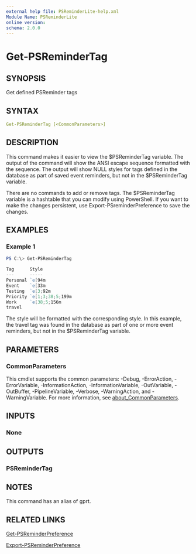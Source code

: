 ```yaml
---
external help file: PSReminderLite-help.xml
Module Name: PSReminderLite
online version:
schema: 2.0.0
---
```


# Get-PSReminderTag

## SYNOPSIS

Get defined PSReminder tags

## SYNTAX

```yaml
Get-PSReminderTag [<CommonParameters>]
```

## DESCRIPTION

This command makes it easier to view the $PSReminderTag variable. The output of the command will show the ANSI escape sequence formatted with the sequence. The output will show NULL styles for tags defined in the database as part of saved event reminders, but not in the $PSReminderTag variable.

There are no commands to add or remove tags. The $PSReminderTag variable is a hashtable that you can modify using PowerShell. If you want to make the changes persistent, use Export-PSreminderPreference to save the changes.

## EXAMPLES

### Example 1

```powershell
PS C:\> Get-PSReminderTag

Tag      Style
---      -----
Personal `e[94m
Event    `e[33m
Testing  `e[3;92m
Priority `e[1;3;38;5;199m
Work     `e[38;5;156m
travel
```

The style will be formatted with the corresponding style. In this example, the travel tag was found in the database as part of one or more event reminders, but not in the $PSReminderTag variable.

## PARAMETERS

### CommonParameters

This cmdlet supports the common parameters: -Debug, -ErrorAction, -ErrorVariable, -InformationAction, -InformationVariable, -OutVariable, -OutBuffer, -PipelineVariable, -Verbose, -WarningAction, and -WarningVariable. For more information, see [about_CommonParameters](http://go.microsoft.com/fwlink/?LinkID=113216).

## INPUTS

### None

## OUTPUTS

### PSReminderTag

## NOTES

This command has an alias of gprt.

## RELATED LINKS

[Get-PSReminderPreference](Get-PSReminderPreference.md)

[Export-PSReminderPreference](Export-PSReminderPreference.md)
